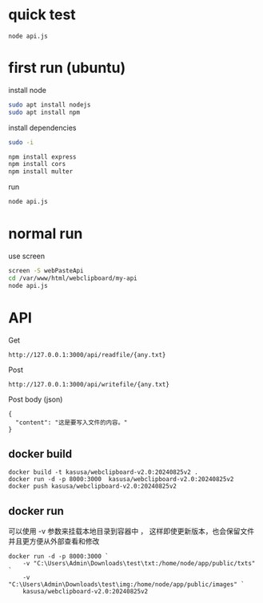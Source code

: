 # quick test
```
node api.js
```

# first run (ubuntu)

install node
```bash
sudo apt install nodejs
sudo apt install npm
```
install dependencies
```bash
sudo -i

npm install express
npm install cors
npm install multer
```

run
```bash
node api.js
```

# normal run 
use screen
```bash
screen -S webPasteApi
cd /var/www/html/webclipboard/my-api
node api.js
```

# API
Get
```
http://127.0.0.1:3000/api/readfile/{any.txt}
```


Post
```
http://127.0.0.1:3000/api/writefile/{any.txt}
```
Post body (json)
```
{
  "content": "这是要写入文件的内容。"
}
```

## docker build 
```
docker build -t kasusa/webclipboard-v2.0:20240825v2 .
docker run -d -p 8000:3000  kasusa/webclipboard-v2.0:20240825v2
docker push kasusa/webclipboard-v2.0:20240825v2
```

## docker run 
可以使用 -v 参数来挂载本地目录到容器中 ， 这样即使更新版本，也会保留文件  
并且更方便从外部查看和修改

```
docker run -d -p 8000:3000 `
    -v "C:\Users\Admin\Downloads\test\txt:/home/node/app/public/txts" `
    -v "C:\Users\Admin\Downloads\test\img:/home/node/app/public/images" `
    kasusa/webclipboard-v2.0:20240825v2
```
